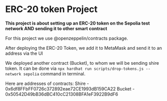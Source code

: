# ERC-20 token Project

**This project is about setting up an ERC-20 token on the Sepolia test network AND sending it to other smart contract**

For this project we use @openzeppelin/contracts package.

After deploying the ERC-20 Token, we add it to MetaMask and send it to an address via the UI

We deployed another contract (Bucket), to whom we will be sending shire token.
It can be done via `npx hardhat run scripts/drop-tokens.js --network sepolia` command in terminal.

Here are addresses of contracts:
Shire - 0x6df8FFbFF0726c372892eae72CE1993dB159CA22
Bucket - 0x50542D49bB36dBC410cC21308BFA1eF3922B9dF6